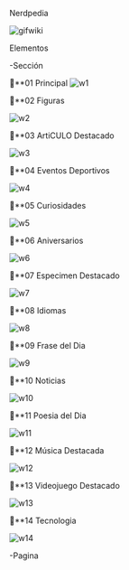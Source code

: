 Nerdpedia

![gifwiki](./Imagenes/gifwiki.gif)

Elementos

-Sección

📀**01 Principal
![w1](./Imagenes/w1.gif)

📀**02 Figuras

![w2](./Imagenes/w2.gif)

📀**03 ArtiCULO Destacado

![w3](./Imagenes/w3.gif)

📀**04 Eventos Deportivos

![w4](./Imagenes/w4.gif)

📀**05 Curiosidades

![w5](./Imagenes/w5.gif)

📀**06 Aniversarios

![w6](./Imagenes/w6.gif)

📀**07 Especimen Destacado

![w7](./Imagenes/w7.gif)

📀**08 Idiomas

![w8](./Imagenes/w8.gif)

📀**09 Frase del Dia

![w9](./Imagenes/w9.gif)

📀**10 Noticias

![w10](./Imagenes/w10.gif)

📀**11 Poesia del Dia

![w11](./Imagenes/w11.gif)

📀**12 Música Destacada

![w12](./Imagenes/w12.gif)

📀**13 Videojuego Destacado

![w13](./Imagenes/w13.gif)

📀**14 Tecnologia

![w14](./Imagenes/w14.gif)

-Pagina
